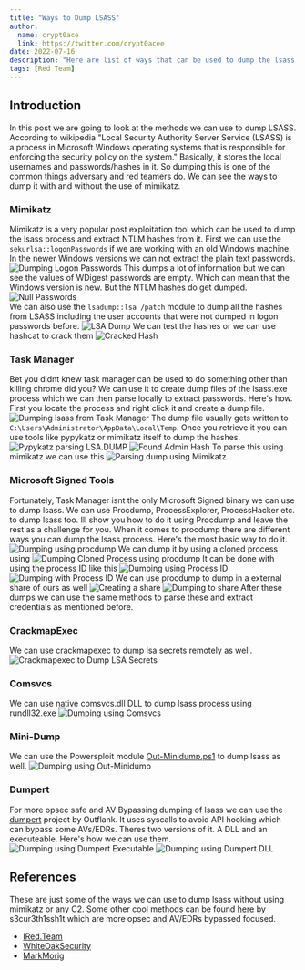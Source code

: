 ```yaml
---
title: "Ways to Dump LSASS"
author:
  name: crypt0ace
  link: https://twitter.com/crypt0acee
date: 2022-07-16
description: "Here are list of ways that can be used to dump the lsass.exe process for credential harvesting"
tags: [Red Team]
---
```


## Introduction
In this post we are going to look at the methods we can use to dump LSASS. According to wikipedia "Local Security Authority Server Service (LSASS) is a process in Microsoft Windows operating systems that is responsible for enforcing the security policy on the system."
Basically, it stores the local usernames and passwords/hashes in it. So dumping this is one of the common things adversary and red teamers do. We can see the ways to dump it with and without the use of mimikatz.

### Mimikatz
Mimikatz is a very popular post exploitation tool which can be used to dump the lsass process and extract NTLM hashes from it.
First we can use the `sekurlsa::logonPasswords` if we are working with an old Windows machine. In the newer Windows versions we can not extract the plain text passwords.
![Dumping Logon Passwords](/assets/img/dump-lsass/dumping_logonpasswords.png)
This dumps a lot of information but we can see the values of WDigest passwords are empty. Which can mean that the Windows version is new. But the NTLM hashes do get dumped.
![Null Passwords](/assets/img/dump-lsass/null_passwords.png)
<br>
We can also use the `lsadump::lsa /patch` module to dump all the hashes from LSASS including the user accounts that were not dumped in logon passwords before.
![LSA Dump](/assets/img/dump-lsass/lsa_dump.png)
We can test the hashes or we can use hashcat to crack them
![Cracked Hash](/assets/img/dump-lsass/cracked.png)

### Task Manager
Bet you didnt knew task manager can be used to do something other than killing chrome did you? We can use it to create dump files of the lsass.exe process which we can then parse locally to extract passwords. Here's how. First you locate the process and right click it and create a dump file.
![Dumping lsass from Task Manager](/assets/img/dump-lsass/dumping_from_task_manager.png)
The dump file usually gets written to `C:\Users\Administrator\AppData\Local\Temp`. Once you retrieve it you can use tools like pypykatz or mimikatz itself to dump the hashes.
![Pypykatz parsing LSA.DUMP](/assets/img/dump-lsass/pypykatz_parsing.png)
![Found Admin Hash](/assets/img/dump-lsass/admin_hash.png)
To parse this using mimikatz we can use this
![Parsing dump using Mimikatz](/assets/img/dump-lsass/parse_using_mimikatz.png)

### Microsoft Signed Tools
Fortunately, Task Manager isnt the only Microsoft Signed binary we can use to dump lsass. We can use Procdump, ProcessExplorer, ProcessHacker etc. to dump lsass too. Ill show you how to do it using Procdump and leave the rest as a challenge for you.
When it comes to procdump there are different ways you can dump the lsass process. Here's the most basic way to do it.
![Dumping using procdump](/assets/img/dump-lsass/usual_procdump.png)
We can dump it by using a cloned process using
![Dumping Cloned Process using procdump](/assets/img/dump-lsass/cloned_lsass.png)
It can be done with using the process ID like this
![Dumping using Process ID](/assets/img/dump-lsass/process_id_dump.png)
![Dumping with Process ID](/assets/img/dump-lsass/process_dump.png)
We can use procdump to dump in a external share of ours as well
![Creating a share](/assets/img/dump-lsass/share_setup.png)
![Dumping to share](/assets/img/dump-lsass/dump_to_share.png)
After these dumps we can use the same methods to parse these and extract credentials as mentioned before.

### CrackmapExec
We can use crackmapexec to dump lsa secrets remotely as well.
![Crackmapexec to Dump LSA Secrets](/assets/img/dump-lsass/cme_lsa_dump.png)

### Comsvcs
We can use native comsvcs.dll DLL to dump lsass process using rundll32.exe
![Dumping using Comsvcs](/assets/img/dump-lsass/comsvc.png)

### Mini-Dump
We can use the Powersploit module [Out-Minidump.ps1](https://raw.githubusercontent.com/mattifestation/PowerSploit/master/Exfiltration/Out-Minidump.ps1) to dump lsass as well. 
![Dumping using Out-Minidump](/assets/img/dump-lsass/out-minidump.png)

### Dumpert
For more opsec safe and AV Bypassing dumping of lsass we can use the [dumpert](https://github.com/outflanknl/Dumpert) project by Outflank. It uses syscalls to avoid API hooking which can bypass some AVs/EDRs.
Theres two versions of it. A DLL and an executeable. Here's how we can use them.
![Dumping using Dumpert Executable](/assets/img/dump-lsass/dumpert_exec.png)
![Dumping using Dumpert DLL](/assets/img/dump-lsass/dumpert_dll.png)

## References
These are just some of the ways we can use to dump lsass without using mimikatz or any C2. Some other cool methods can be found [here](https://s3cur3th1ssh1t.github.io/Reflective-Dump-Tools/) by s3cur3th1ssh1t which are more opsec and AV/EDRs bypassed focused.

- [IRed.Team](https://www.ired.team/offensive-security/credential-access-and-credential-dumping/dump-credentials-from-lsass-process-without-mimikatz)
- [WhiteOakSecurity](https://www.whiteoaksecurity.com/blog/attacks-defenses-dumping-lsass-no-mimikatz/)
- [MarkMorig](https://medium.com/@markmotig/some-ways-to-dump-lsass-exe-c4a75fdc49bf)